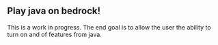## Play java on bedrock!

This is a work in progress. The end goal is to allow the user the ability to turn on and of features from java.
